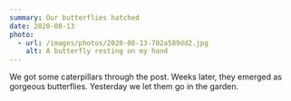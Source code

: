 ```yaml
---
summary: Our butterflies hatched
date: 2020-08-13
photo:
  - url: /images/photos/2020-08-13-702a589dd2.jpg
    alt: A butterfly resting on my hand
---
```

We got some caterpillars through the post. Weeks later, they emerged as gorgeous butterflies. Yesterday we let them go in the garden.